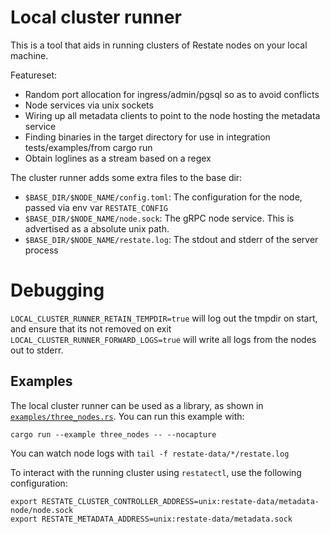 # Local cluster runner

This is a tool that aids in running clusters of Restate nodes on your local machine.

Featureset:
- Random port allocation for ingress/admin/pgsql so as to avoid conflicts
- Node services via unix sockets
- Wiring up all metadata clients to point to the node hosting the metadata service
- Finding binaries in the target directory for use in integration tests/examples/from cargo run
- Obtain loglines as a stream based on a regex

The cluster runner adds some extra files to the base dir:
- `$BASE_DIR/$NODE_NAME/config.toml`: The configuration for the node, passed via env var `RESTATE_CONFIG`
- `$BASE_DIR/$NODE_NAME/node.sock`: The gRPC node service. This is advertised as a absolute unix path.
- `$BASE_DIR/$NODE_NAME/restate.log`: The stdout and stderr of the server process

# Debugging
`LOCAL_CLUSTER_RUNNER_RETAIN_TEMPDIR=true` will log out the tmpdir on start, and ensure that its not removed on exit
`LOCAL_CLUSTER_RUNNER_FORWARD_LOGS=true` will write all logs from the nodes out to stderr.

## Examples
The local cluster runner can be used as a library, as shown in [`examples/three_nodes.rs`](./examples/three_nodes).
You can run this example with:

```shell
cargo run --example three_nodes -- --nocapture
````

You can watch node logs with `tail -f restate-data/*/restate.log`

To interact with the running cluster using `restatectl`, use the following configuration:

```shell
export RESTATE_CLUSTER_CONTROLLER_ADDRESS=unix:restate-data/metadata-node/node.sock
export RESTATE_METADATA_ADDRESS=unix:restate-data/metadata.sock
```